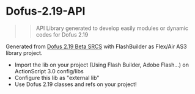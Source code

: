 Dofus-2.19-API
==============

>>API Library generated to develop easily modules or dynamic codes for Dofus 2.19

Generated from [Dofus 2.19 Beta SRCS](https://github.com/Emudofus/Dofus/tree/master2) with FlashBuilder as Flex/Air AS3 library project.

* Import the lib on your project (Using Flash Builder, Adobe Flash...) on ActionScript 3.0 config/libs
* Configure this lib as "external lib"
* Use Dofus 2.19 classes and refs on your project!
